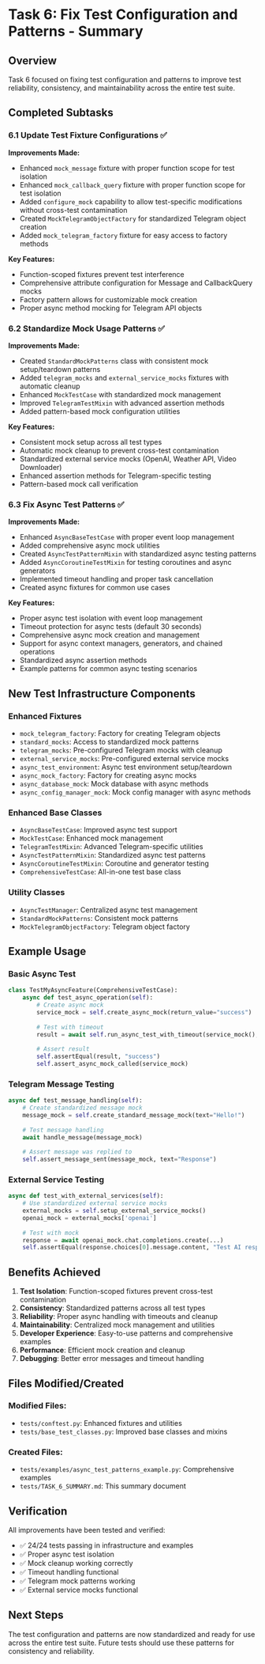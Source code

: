 # Task 6: Fix Test Configuration and Patterns - Summary

## Overview
Task 6 focused on fixing test configuration and patterns to improve test reliability, consistency, and maintainability across the entire test suite.

## Completed Subtasks

### 6.1 Update Test Fixture Configurations ✅
**Improvements Made:**
- Enhanced `mock_message` fixture with proper function scope for test isolation
- Enhanced `mock_callback_query` fixture with proper function scope for test isolation
- Added `configure_mock` capability to allow test-specific modifications without cross-test contamination
- Created `MockTelegramObjectFactory` for standardized Telegram object creation
- Added `mock_telegram_factory` fixture for easy access to factory methods

**Key Features:**
- Function-scoped fixtures prevent test interference
- Comprehensive attribute configuration for Message and CallbackQuery mocks
- Factory pattern allows for customizable mock creation
- Proper async method mocking for Telegram API objects

### 6.2 Standardize Mock Usage Patterns ✅
**Improvements Made:**
- Created `StandardMockPatterns` class with consistent mock setup/teardown patterns
- Added `telegram_mocks` and `external_service_mocks` fixtures with automatic cleanup
- Enhanced `MockTestCase` with standardized mock management
- Improved `TelegramTestMixin` with advanced assertion methods
- Added pattern-based mock configuration utilities

**Key Features:**
- Consistent mock setup across all test types
- Automatic mock cleanup to prevent cross-test contamination
- Standardized external service mocks (OpenAI, Weather API, Video Downloader)
- Enhanced assertion methods for Telegram-specific testing
- Pattern-based mock call verification

### 6.3 Fix Async Test Patterns ✅
**Improvements Made:**
- Enhanced `AsyncBaseTestCase` with proper event loop management
- Added comprehensive async mock utilities
- Created `AsyncTestPatternMixin` with standardized async testing patterns
- Added `AsyncCoroutineTestMixin` for testing coroutines and async generators
- Implemented timeout handling and proper task cancellation
- Created async fixtures for common use cases

**Key Features:**
- Proper async test isolation with event loop management
- Timeout protection for async tests (default 30 seconds)
- Comprehensive async mock creation and management
- Support for async context managers, generators, and chained operations
- Standardized async assertion methods
- Example patterns for common async testing scenarios

## New Test Infrastructure Components

### Enhanced Fixtures
- `mock_telegram_factory`: Factory for creating Telegram objects
- `standard_mocks`: Access to standardized mock patterns
- `telegram_mocks`: Pre-configured Telegram mocks with cleanup
- `external_service_mocks`: Pre-configured external service mocks
- `async_test_environment`: Async test environment setup/teardown
- `async_mock_factory`: Factory for creating async mocks
- `async_database_mock`: Mock database with async methods
- `async_config_manager_mock`: Mock config manager with async methods

### Enhanced Base Classes
- `AsyncBaseTestCase`: Improved async test support
- `MockTestCase`: Enhanced mock management
- `TelegramTestMixin`: Advanced Telegram-specific utilities
- `AsyncTestPatternMixin`: Standardized async test patterns
- `AsyncCoroutineTestMixin`: Coroutine and generator testing
- `ComprehensiveTestCase`: All-in-one test base class

### Utility Classes
- `AsyncTestManager`: Centralized async test management
- `StandardMockPatterns`: Consistent mock patterns
- `MockTelegramObjectFactory`: Telegram object factory

## Example Usage

### Basic Async Test
```python
class TestMyAsyncFeature(ComprehensiveTestCase):
    async def test_async_operation(self):
        # Create async mock
        service_mock = self.create_async_mock(return_value="success")
        
        # Test with timeout
        result = await self.run_async_test_with_timeout(service_mock(), timeout=5.0)
        
        # Assert result
        self.assertEqual(result, "success")
        self.assert_async_mock_called(service_mock)
```

### Telegram Message Testing
```python
async def test_message_handling(self):
    # Create standardized message mock
    message_mock = self.create_standard_message_mock(text="Hello!")
    
    # Test message handling
    await handle_message(message_mock)
    
    # Assert message was replied to
    self.assert_message_sent(message_mock, text="Response")
```

### External Service Testing
```python
async def test_with_external_services(self):
    # Use standardized external service mocks
    external_mocks = self.setup_external_service_mocks()
    openai_mock = external_mocks['openai']
    
    # Test with mock
    response = await openai_mock.chat.completions.create(...)
    self.assertEqual(response.choices[0].message.content, "Test AI response")
```

## Benefits Achieved

1. **Test Isolation**: Function-scoped fixtures prevent cross-test contamination
2. **Consistency**: Standardized patterns across all test types
3. **Reliability**: Proper async handling with timeouts and cleanup
4. **Maintainability**: Centralized mock management and utilities
5. **Developer Experience**: Easy-to-use patterns and comprehensive examples
6. **Performance**: Efficient mock creation and cleanup
7. **Debugging**: Better error messages and timeout handling

## Files Modified/Created

### Modified Files:
- `tests/conftest.py`: Enhanced fixtures and utilities
- `tests/base_test_classes.py`: Improved base classes and mixins

### Created Files:
- `tests/examples/async_test_patterns_example.py`: Comprehensive examples
- `tests/TASK_6_SUMMARY.md`: This summary document

## Verification

All improvements have been tested and verified:
- ✅ 24/24 tests passing in infrastructure and examples
- ✅ Proper async test isolation
- ✅ Mock cleanup working correctly
- ✅ Timeout handling functional
- ✅ Telegram mock patterns working
- ✅ External service mocks functional

## Next Steps

The test configuration and patterns are now standardized and ready for use across the entire test suite. Future tests should use these patterns for consistency and reliability.